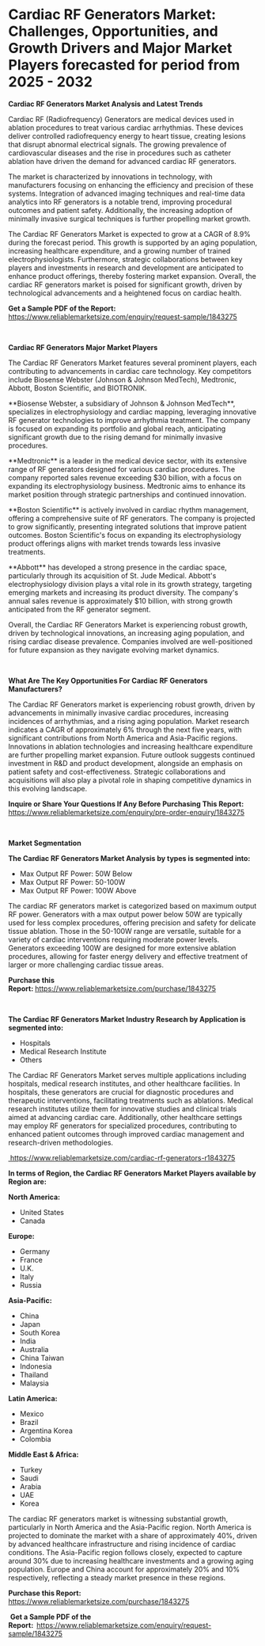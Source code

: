 <p><h1>Cardiac RF Generators Market: Challenges, Opportunities, and Growth Drivers and Major Market Players forecasted for period from 2025 - 2032</h1></p><p><strong>Cardiac RF Generators Market Analysis and Latest Trends</strong></p>
<p><p>Cardiac RF (Radiofrequency) Generators are medical devices used in ablation procedures to treat various cardiac arrhythmias. These devices deliver controlled radiofrequency energy to heart tissue, creating lesions that disrupt abnormal electrical signals. The growing prevalence of cardiovascular diseases and the rise in procedures such as catheter ablation have driven the demand for advanced cardiac RF generators.</p><p>The market is characterized by innovations in technology, with manufacturers focusing on enhancing the efficiency and precision of these systems. Integration of advanced imaging techniques and real-time data analytics into RF generators is a notable trend, improving procedural outcomes and patient safety. Additionally, the increasing adoption of minimally invasive surgical techniques is further propelling market growth.</p><p>The Cardiac RF Generators Market is expected to grow at a CAGR of 8.9% during the forecast period. This growth is supported by an aging population, increasing healthcare expenditure, and a growing number of trained electrophysiologists. Furthermore, strategic collaborations between key players and investments in research and development are anticipated to enhance product offerings, thereby fostering market expansion. Overall, the cardiac RF generators market is poised for significant growth, driven by technological advancements and a heightened focus on cardiac health.</p></p>
<p><strong>Get a Sample PDF of the Report:&nbsp;</strong> <a href="https://www.reliablemarketsize.com/enquiry/request-sample/1843275?utm_campaign=3251&utm_medium=2&utm_source=Github&utm_content=ia&utm_term=14042025&utm_id=cardiac-rf-generators">https://www.reliablemarketsize.com/enquiry/request-sample/1843275</a></p>
<p>&nbsp;</p>
<p><strong>Cardiac RF Generators Major Market Players</strong></p>
<p><p>The Cardiac RF Generators Market features several prominent players, each contributing to advancements in cardiac care technology. Key competitors include Biosense Webster (Johnson & Johnson MedTech), Medtronic, Abbott, Boston Scientific, and BIOTRONIK.</p><p>**Biosense Webster, a subsidiary of Johnson & Johnson MedTech**, specializes in electrophysiology and cardiac mapping, leveraging innovative RF generator technologies to improve arrhythmia treatment. The company is focused on expanding its portfolio and global reach, anticipating significant growth due to the rising demand for minimally invasive procedures.</p><p>**Medtronic** is a leader in the medical device sector, with its extensive range of RF generators designed for various cardiac procedures. The company reported sales revenue exceeding $30 billion, with a focus on expanding its electrophysiology business. Medtronic aims to enhance its market position through strategic partnerships and continued innovation.</p><p>**Boston Scientific** is actively involved in cardiac rhythm management, offering a comprehensive suite of RF generators. The company is projected to grow significantly, presenting integrated solutions that improve patient outcomes. Boston Scientific's focus on expanding its electrophysiology product offerings aligns with market trends towards less invasive treatments.</p><p>**Abbott** has developed a strong presence in the cardiac space, particularly through its acquisition of St. Jude Medical. Abbott's electrophysiology division plays a vital role in its growth strategy, targeting emerging markets and increasing its product diversity. The company's annual sales revenue is approximately $10 billion, with strong growth anticipated from the RF generator segment.</p><p>Overall, the Cardiac RF Generators Market is experiencing robust growth, driven by technological innovations, an increasing aging population, and rising cardiac disease prevalence. Companies involved are well-positioned for future expansion as they navigate evolving market dynamics.</p></p>
<p>&nbsp;</p>
<p><strong>What Are The Key Opportunities For Cardiac RF Generators Manufacturers?</strong></p>
<p><p>The Cardiac RF Generators market is experiencing robust growth, driven by advancements in minimally invasive cardiac procedures, increasing incidences of arrhythmias, and a rising aging population. Market research indicates a CAGR of approximately 6% through the next five years, with significant contributions from North America and Asia-Pacific regions. Innovations in ablation technologies and increasing healthcare expenditure are further propelling market expansion. Future outlook suggests continued investment in R&D and product development, alongside an emphasis on patient safety and cost-effectiveness. Strategic collaborations and acquisitions will also play a pivotal role in shaping competitive dynamics in this evolving landscape.</p></p>
<p><strong>Inquire or Share Your Questions If Any Before Purchasing This Report:</strong> <a href="https://www.reliablemarketsize.com/enquiry/pre-order-enquiry/1843275?utm_campaign=3251&utm_medium=2&utm_source=Github&utm_content=ia&utm_term=14042025&utm_id=cardiac-rf-generators">https://www.reliablemarketsize.com/enquiry/pre-order-enquiry/1843275</a></p>
<p>&nbsp;</p>
<p><strong>Market Segmentation</strong></p>
<p><strong>The Cardiac RF Generators Market Analysis by types is segmented into:</strong></p>
<p><ul><li>Max Output RF Power: 50W Below</li><li>Max Output RF Power: 50-100W</li><li>Max Output RF Power: 100W Above</li></ul></p>
<p><p>The cardiac RF generators market is categorized based on maximum output RF power. Generators with a max output power below 50W are typically used for less complex procedures, offering precision and safety for delicate tissue ablation. Those in the 50-100W range are versatile, suitable for a variety of cardiac interventions requiring moderate power levels. Generators exceeding 100W are designed for more extensive ablation procedures, allowing for faster energy delivery and effective treatment of larger or more challenging cardiac tissue areas.</p></p>
<p><strong>Purchase this Report:&nbsp;</strong><a href="https://www.reliablemarketsize.com/purchase/1843275?utm_campaign=3251&utm_medium=2&utm_source=Github&utm_content=ia&utm_term=14042025&utm_id=cardiac-rf-generators">https://www.reliablemarketsize.com/purchase/1843275</a></p>
<p>&nbsp;</p>
<p><strong>The Cardiac RF Generators Market Industry Research by Application is segmented into:</strong></p>
<p><ul><li>Hospitals</li><li>Medical Research Institute</li><li>Others</li></ul></p>
<p><p>The Cardiac RF Generators Market serves multiple applications including hospitals, medical research institutes, and other healthcare facilities. In hospitals, these generators are crucial for diagnostic procedures and therapeutic interventions, facilitating treatments such as ablations. Medical research institutes utilize them for innovative studies and clinical trials aimed at advancing cardiac care. Additionally, other healthcare settings may employ RF generators for specialized procedures, contributing to enhanced patient outcomes through improved cardiac management and research-driven methodologies.</p></p>
<p><a href="https://www.reliablemarketsize.com/cardiac-rf-generators-r1843275?utm_campaign=3251&utm_medium=2&utm_source=Github&utm_content=ia&utm_term=14042025&utm_id=cardiac-rf-generators">&nbsp;https://www.reliablemarketsize.com/cardiac-rf-generators-r1843275</a></p>
<p><strong>In terms of Region, the Cardiac RF Generators Market Players available by Region are:</strong></p>
<p>
    <p> <strong> North America: </strong>
        <ul>
            <li>United States</li>
            <li>Canada</li>
        </ul>
        </p> 
    <p> <strong> Europe: </strong>
        <ul>
            <li>Germany</li>
            <li>France</li>
            <li>U.K.</li>
            <li>Italy</li>
            <li>Russia</li>
        </ul>
        </p> 
    <p> <strong> Asia-Pacific: </strong>
        <ul>
            <li>China</li>
            <li>Japan</li>
            <li>South Korea</li>
            <li>India</li>
            <li>Australia</li>
            <li>China Taiwan</li>
            <li>Indonesia</li>
            <li>Thailand</li>
            <li>Malaysia</li>
        </ul>
        </p> 
    <p> <strong> Latin America: </strong>
        <ul>
            <li>Mexico</li>
            <li>Brazil</li>
            <li>Argentina Korea</li>
            <li>Colombia</li>
        </ul>
        </p> 
    <p> <strong> Middle East & Africa: </strong>
        <ul>
            <li>Turkey</li>
            <li>Saudi</li>
            <li>Arabia</li>
            <li>UAE</li>
            <li>Korea</li>
        </ul>
    </p>
    </p>
<p><p>The cardiac RF generators market is witnessing substantial growth, particularly in North America and the Asia-Pacific region. North America is projected to dominate the market with a share of approximately 40%, driven by advanced healthcare infrastructure and rising incidence of cardiac conditions. The Asia-Pacific region follows closely, expected to capture around 30% due to increasing healthcare investments and a growing aging population. Europe and China account for approximately 20% and 10% respectively, reflecting a steady market presence in these regions.</p></p>
<p><strong>Purchase this Report: </strong><a href="https://www.reliablemarketsize.com/purchase/1843275?utm_campaign=3251&utm_medium=2&utm_source=Github&utm_content=ia&utm_term=14042025&utm_id=cardiac-rf-generators">https://www.reliablemarketsize.com/purchase/1843275</a></p>
<p>&nbsp;<strong>Get a Sample PDF of the Report:&nbsp;&nbsp;</strong><a href="https://www.reliablemarketsize.com/enquiry/request-sample/1843275?utm_campaign=3251&utm_medium=2&utm_source=Github&utm_content=ia&utm_term=14042025&utm_id=cardiac-rf-generators">https://www.reliablemarketsize.com/enquiry/request-sample/1843275</a></p>
<p><strong></strong></p>
<p><p></p><p></p><p></p></p>